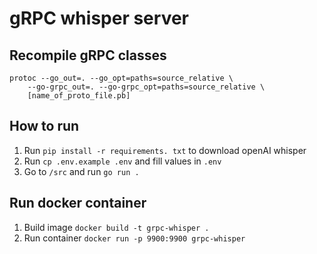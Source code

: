 # gRPC whisper server

## Recompile gRPC classes
```
protoc --go_out=. --go_opt=paths=source_relative \
    --go-grpc_out=. --go-grpc_opt=paths=source_relative \
    [name_of_proto_file.pb]
```


## How to run
1. Run `pip install -r requirements. txt` to download openAI whisper
1. Run `cp .env.example .env` and fill values in `.env`
1. Go to `/src` and run `go run .`


## Run docker container
1. Build image `docker build -t grpc-whisper .`
1. Run container `docker run -p 9900:9900 grpc-whisper`